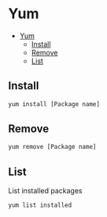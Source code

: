 # Yum
<!--ts-->
   * [Yum](yum.md#yum)
      * [Install](yum.md#install)
      * [Remove](yum.md#remove)
      * [List](yum.md#list)

<!-- Added by: runner, at: Tue Apr 13 08:09:38 UTC 2021 -->

<!--te-->

## Install
```bash
yum install [Package name]
```

## Remove
```bash
yum remove [Package name]
```

## List
List installed packages
```bash
yum list installed
```
